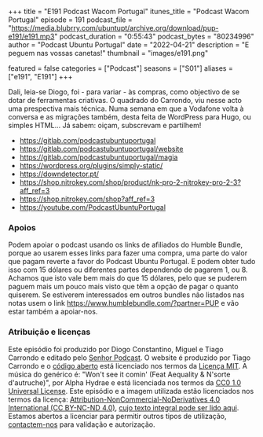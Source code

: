 +++
title = "E191 Podcast Wacom Portugal"
itunes_title = "Podcast Wacom Portugal"
episode = 191
podcast_file = "https://media.blubrry.com/ubuntupt/archive.org/download/pup-e191/e191.mp3"
podcast_duration = "0:55:43"
podcast_bytes = "80234996"
author = "Podcast Ubuntu Portugal"
date = "2022-04-21"
description = "E peguem nas vossas canetas!"
thumbnail = "images/e191.png"

featured = false
categories = ["Podcast"]
seasons = ["S01"]
aliases = ["e191", "E191"]
+++

Dali, leia-se Diogo, foi - para variar - às compras, como objectivo de se dotar de ferramentas criativas. O quadrado do Carrondo, viu nesse acto uma prespectiva mais técnica. Numa semana em que a Vodafone volta à conversa e as migrações também, desta feita de WordPress para Hugo, ou simples HTML...
Já sabem: oiçam, subscrevam e partilhem!

* https://gitlab.com/podcastubuntuportugal
* https://gitlab.com/podcastubuntuportugal/website
* https://gitlab.com/podcastubuntuportugal/magia
* https://wordpress.org/plugins/simply-static/
* https://downdetector.pt/
* https://shop.nitrokey.com/shop/product/nk-pro-2-nitrokey-pro-2-3?aff_ref=3
* https://shop.nitrokey.com/shop?aff_ref=3
* https://youtube.com/PodcastUbuntuPortugal


### Apoios
Podem apoiar o podcast usando os links de afiliados do Humble Bundle, porque ao usarem esses links para fazer uma compra, uma parte do valor que pagam reverte a favor do Podcast Ubuntu Portugal.
E podem obter tudo isso com 15 dólares ou diferentes partes dependendo de pagarem 1, ou 8.
Achamos que isto vale bem mais do que 15 dólares, pelo que se puderem paguem mais um pouco mais visto que têm a opção de pagar o quanto quiserem.
Se estiverem interessados em outros bundles não listados nas notas usem o link https://www.humblebundle.com/?partner=PUP e vão estar também a apoiar-nos.

### Atribuição e licenças
Este episódio foi produzido por Diogo Constantino, Miguel e Tiago Carrondo e editado pelo [Senhor Podcast](https://senhorpodcast.pt/).
O website é produzido por Tiago Carrondo e o [código aberto](https://gitlab.com/podcastubuntuportugal/website) está licenciado nos termos da [Licença MIT](https://gitlab.com/podcastubuntuportugal/website/main/LICENSE).
A música do genérico é: "Won't see it comin' (Feat Aequality & N'sorte d'autruche)", por Alpha Hydrae e está licenciada nos termos da [CC0 1.0 Universal License](https://creativecommons.org/publicdomain/zero/1.0/).
Este episódio e a imagem utilizada estão licenciados nos termos da licença: [Attribution-NonCommercial-NoDerivatives 4.0 International (CC BY-NC-ND 4.0)](https://creativecommons.org/licenses/by-nc-nd/4.0/), [cujo texto integral pode ser lido aqui](https://creativecommons.org/licenses/by-nc-nd/4.0/legalcode). Estamos abertos a licenciar para permitir outros tipos de utilização, [contactem-nos](https://podcastubuntuportugal.org/contactos) para validação e autorização.

